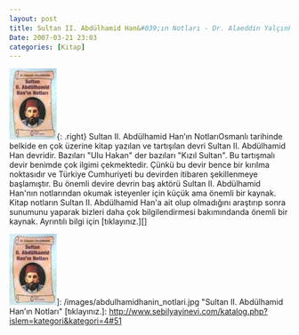 ```yaml
---
layout: post
title: Sultan II. Abdülhamid Han&#039;ın Notları - Dr. Alaeddin Yalçınkaya
Date: 2007-03-21 23:03
categories: [Kitap]
---
```


![Sultan II. Abdülhamid Han’ın Notları][]{: .right} Sultan II. Abdülhamid
Han’ın NotlarıOsmanlı tarihinde belkide en çok üzerine kitap yazılan ve
tartışılan devri Sultan II. Abdülhamid Han devridir. Bazıları "Ulu
Hakan" der bazıları "Kızıl Sultan". Bu tartışmalı devir benimde çok
ilgimi çekmektedir. Çünkü bu devir bence bir kırılma noktasıdır ve
Türkiye Cumhuriyeti bu devirden itibaren şekillenmeye başlamıştır. Bu
önemli devire devrin baş aktörü Sultan II. Abdülhamid Han'nın
notlarından okumak isteyenler için küçük ama önemli bir kaynak. Kitap
notların Sultan II. Abdülhamid Han'a ait olup olmadığını araştırıp sonra
sunumunu yaparak bizleri daha çok bilgilendirmesi bakımındanda önemli
bir kaynak. Ayrıntılı bilgi için [tıklayınız.][]

  [Sultan II. Abdülhamid Han’ın Notları]: /images/abdulhamidhanin_notlari.kucukresim.jpg
  ![Sultan II. Abdülhamid Han’ın Notları][]]: /images/abdulhamidhanin_notlari.jpg
    "Sultan II. Abdülhamid Han’ın Notları"
  [tıklayınız.]: http://www.sebilyayinevi.com/katalog.php?islem=kategori&kategori=4#51
